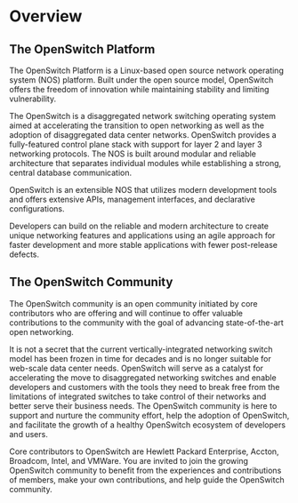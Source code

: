 # Overview

## The OpenSwitch Platform

The OpenSwitch Platform is a Linux-based open source network operating system (NOS) platform. Built under the open source model, OpenSwitch offers the freedom of innovation while maintaining stability and limiting vulnerability.

The OpenSwitch is a disaggregated network switching operating system aimed at accelerating the transition to open networking as well as the adoption of disaggregated data center networks. OpenSwitch provides a fully-featured control plane stack with support for layer 2 and layer 3 networking protocols. The NOS is built around modular and reliable architecture that separates individual modules while establishing a strong, central database communication.

OpenSwitch is an extensible NOS that utilizes modern development tools and offers extensive APIs, management interfaces, and declarative configurations.

Developers can build on the reliable and modern architecture to create unique networking features and applications using an agile approach for faster development and more stable applications with fewer post-release defects.

## The OpenSwitch Community

The OpenSwitch community is an open community initiated by core contributors who are offering and will continue to offer valuable contributions to the community with the goal of advancing state-of-the-art open networking.

It is not a secret that the current vertically-integrated networking switch model has been frozen in time for decades and is no longer suitable for web-scale data center needs. OpenSwitch will serve as a catalyst for accelerating the move to disaggregated networking switches and enable developers and customers with the tools they need to break free from the limitations of integrated switches to take control of their networks and better serve their business needs. The OpenSwitch community is here to support and nurture the community effort, help the adoption of OpenSwitch, and facilitate the growth of a healthy OpenSwitch ecosystem of developers and users.

Core contributors to OpenSwitch are Hewlett Packard Enterprise, Accton, Broadcom, Intel, and VMWare. You are invited to join the growing OpenSwitch community to benefit from the experiences and contributions of members, make your own contributions, and help guide the OpenSwitch community.
